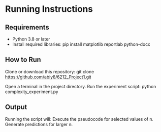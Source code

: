 # Running Instructions
## Requirements
- Python 3.8 or later
- Install required libraries:
pip install matplotlib reportlab python-docx
## How to Run
Clone or download this repository: 
git clone https://github.com/abiy8/6212_Project1.git

Open a terminal in the project directory.
Run the experiment script:
python complexity_experiment.py
## Output
Running the script will:
Execute the pseudocode for selected values of n.
Generate predictions for larger n.
